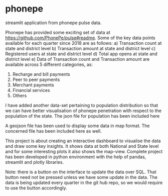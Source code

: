 # phonepe
streamlit application from phonepe pulse data.

Phonepe has provided some exciting set of data at https://github.com/PhonePe/pulse#readme. Some of the key data points available for each quarter since 2018 are as follows:
a) Transaction count at state and district level
b) Transaction amount at state and district level
c) Registered users at state and district level
d) Total app opens at state and district level
e) Data of Transaction count and Transaction amount are available across 5 different categories, as:
  1) Recharge and bill payments
  2) Peer to peer payments
  3) Merchant payments
  4) Financial services
  5) Others

I have added another data-set pertaining to population distribution so that we can have better visualisation of phonepe penetration with respect to the population of the state. The json file for population has been included here

A geojson file has been used to display some data in map format. The concerned file has been included here as well.

This project is about creating an interactive dashboard to visualise the data and draw some key insights. It shows data at both National and State level and for some interesting plots it also shows the map-view. Complete project has been developed in python environment with the help of pandas, streamlit and plotly libraries.

Note: there is a button on the interface to update the data over SQL. That button need not be pressed unless we have some update in the data. The data is being updated every quarter in the git hub repo, so we would require to use the button accordingly.

